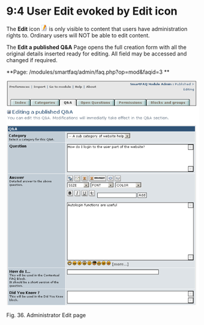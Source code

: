 # 9:4 User Edit evoked by Edit icon

The **Edit** icon ![image001.png](../../assets/edit.gif) is only visible to content that users have administration rights to. Ordinary users will NOT be able to edit content. 

The **Edit a published Q&A** Page opens the full creation form with all the original details inserted ready for editing. All field may be accessed and changed if required.



**Page: /modules/smartfaq/admin/faq.php?op=mod&faqid=3 **

![](../../assets/user-edit.png)

Fig. 36. Administrator Edit page

